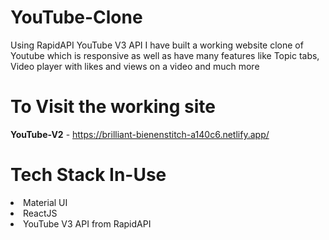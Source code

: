 # YouTube-Clone
Using RapidAPI YouTube V3 API I have built a working website clone of Youtube which is responsive as well as have many features like Topic tabs, Video player with likes and views on a video
and much more

# To Visit the working site 
**YouTube-V2** - https://brilliant-bienenstitch-a140c6.netlify.app/

# Tech Stack In-Use
<li>Material UI</li>
<li>ReactJS</li>
<li>YouTube V3 API from RapidAPI</li>
